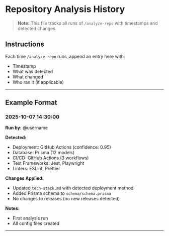 # Repository Analysis History

> **Note:** This file tracks all runs of `/analyze-repo` with timestamps and detected changes.

## Instructions

Each time `/analyze-repo` runs, append an entry here with:
- Timestamp
- What was detected
- What changed
- Who ran it (if applicable)

---

## Example Format

### 2025-10-07 14:30:00

**Run by:** @username

**Detected:**
- Deployment: GitHub Actions (confidence: 0.95)
- Database: Prisma (12 models)
- CI/CD: GitHub Actions (3 workflows)
- Test Frameworks: Jest, Playwright
- Linters: ESLint, Prettier

**Changes Applied:**
- Updated `tech-stack.md` with detected deployment method
- Added Prisma schema to `schema/schema.prisma`
- No changes to releases (no new releases detected)

**Notes:**
- First analysis run
- All config files created

---
